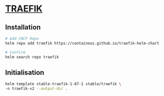 # [TRAEFIK](https://docs.traefik.io/getting-started/install-traefik/#use-the-helm-chart)

## Installation
```bash
# Add CNCF Repo
helm repo add traefik https://containous.github.io/traefik-helm-chart

# Confirm 
helm search repo traefik
```

## Initialisation
```bash
helm template stable-traefik-1-87-1 stable/traefik \
-n traefik-v2 --output-dir .
```